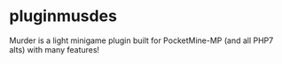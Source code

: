 # pluginmusdes
Murder is a light minigame plugin built for PocketMine-MP (and all PHP7 alts) with many features!
